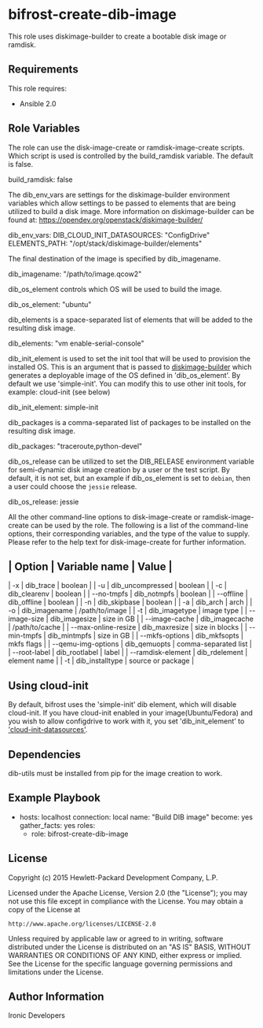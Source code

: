 bifrost-create-dib-image
========================

This role uses diskimage-builder to create a bootable disk image or ramdisk.

Requirements
------------

This role requires:

- Ansible 2.0

Role Variables
--------------

The role can use the disk-image-create or ramdisk-image-create scripts. Which
script is used is controlled by the build_ramdisk variable. The default is
false.

build_ramdisk: false

The dib_env_vars are settings for the diskimage-builder environment variables
which allow settings to be passed to elements that are being utilized to build
a disk image.  More information on diskimage-builder can be found at:
https://opendev.org/openstack/diskimage-builder/

dib_env_vars:
  DIB_CLOUD_INIT_DATASOURCES: "ConfigDrive"
  ELEMENTS_PATH: "/opt/stack/diskimage-builder/elements"

The final destination of the image is specified by dib_imagename.

dib_imagename: "/path/to/image.qcow2"

dib_os_element controls which OS will be used to build the image.

dib_os_element: "ubuntu"

dib_elements is a space-separated list of elements that will be
added to the resulting disk image.

dib_elements: "vm enable-serial-console"

dib_init_element is used to set the init tool that will be used to provision
the installed OS. This is an argument that is passed to
[diskimage-builder](http://docs.openstack.org/developer/diskimage-builder/)
which generates a deployable image of the OS defined in 'dib_os_element'. By
default we use 'simple-init'. You can modify this to use other init tools, for
example: cloud-init (see below)

dib_init_element: simple-init

dib_packages is a comma-separated list of packages to be installed
on the resulting disk image.

dib_packages: "traceroute,python-devel"

dib_os_release can be utilized to set the DIB_RELEASE environment
variable for semi-dynamic disk image creation by a user or the
test script.  By default, it is not set, but an example if
dib_os_element is set to ``debian``, then a user could choose
the ``jessie`` release.

dib_os_release: jessie

All the other command-line options to disk-image-create or
ramdisk-image-create can be used by the role. The following is a list
of the command-line options, their corresponding variables, and the type
of the value to supply. Please refer to the help text for disk-image-create
for further information.

| Option              | Variable name    | Value                |
-----------------------------------------------------------------
| -x                  | dib_trace        | boolean              |
| -u                  | dib_uncompressed | boolean              |
| -c                  | dib_clearenv     | boolean              |
| --no-tmpfs          | dib_notmpfs      | boolean              |
| --offline           | dib_offline      | boolean              |
| -n                  | dib_skipbase     | boolean              |
| -a                  | dib_arch         | arch                 |
| -o                  | dib_imagename    | /path/to/image       |
| -t                  | dib_imagetype    | image type           |
| --image-size        | dib_imagesize    | size in GB           |
| --image-cache       | dib_imagecache   | /path/to/cache       |
| --max-online-resize | dib_maxresize    | size in blocks       |
| --min-tmpfs         | dib_mintmpfs     | size in GB           |
| --mkfs-options      | dib_mkfsopts     | mkfs flags           |
| --qemu-img-options  | dib_qemuopts     | comma-separated list |
| --root-label        | dib_rootlabel    | label                |
| --ramdisk-element   | dib_rdelement    | element name         |
| -t                  | dib_installtype  | source or package    |

Using cloud-init
----------------

By default, bifrost uses the 'simple-init' dib element, which will disable
cloud-init. If you have cloud-init enabled in your image(Ubuntu/Fedora) and you
wish to allow configdrive to work with it, you set 'dib_init_element' to
['cloud-init-datasources'](http://docs.openstack.org/developer/diskimage-builder/elements/cloud-init-datasources/README.html).

Dependencies
------------

dib-utils must be installed from pip for the image creation to work.

Example Playbook
----------------

- hosts: localhost
  connection: local
  name: "Build DIB image"
  become: yes
  gather_facts: yes
  roles:
    - role: bifrost-create-dib-image


License
-------

Copyright (c) 2015 Hewlett-Packard Development Company, L.P.

Licensed under the Apache License, Version 2.0 (the "License");
you may not use this file except in compliance with the License.
You may obtain a copy of the License at

    http://www.apache.org/licenses/LICENSE-2.0

Unless required by applicable law or agreed to in writing, software
distributed under the License is distributed on an "AS IS" BASIS,
WITHOUT WARRANTIES OR CONDITIONS OF ANY KIND, either express or implied.
See the License for the specific language governing permissions and
limitations under the License.

Author Information
------------------

Ironic Developers

